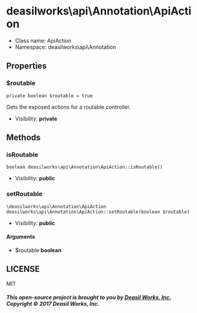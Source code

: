 deasilworks\api\Annotation\ApiAction
===============






* Class name: ApiAction
* Namespace: deasilworks\api\Annotation





Properties
----------


### $routable

    private boolean $routable = true

Gets the exposed actions for a routable controller.



* Visibility: **private**


Methods
-------


### isRoutable

    boolean deasilworks\api\Annotation\ApiAction::isRoutable()





* Visibility: **public**




### setRoutable

    \deasilworks\api\Annotation\ApiAction deasilworks\api\Annotation\ApiAction::setRoutable(boolean $routable)





* Visibility: **public**


#### Arguments
* $routable **boolean**



## LICENSE

MIT

##### This open-source project is brought to you by [Deasil Works, Inc.](http://deasil.works/) Copyright &copy; 2017 Deasil Works, Inc.